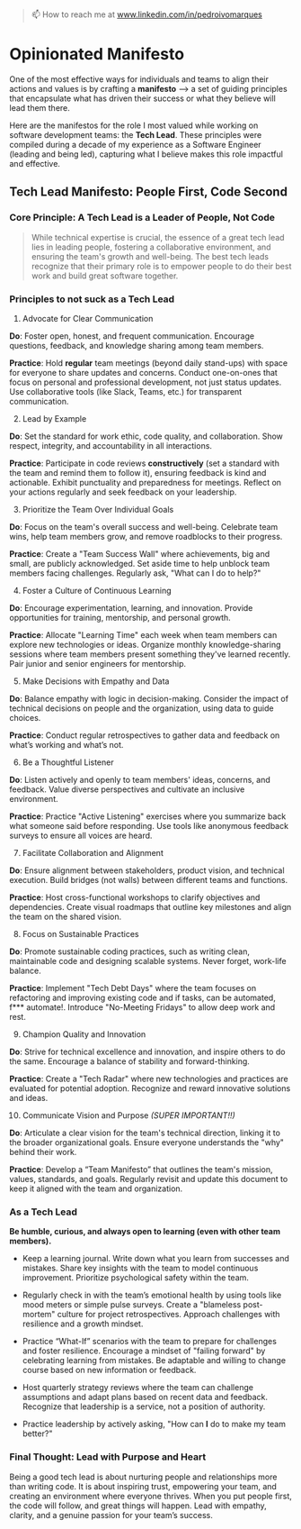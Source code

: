 > 📫 How to reach me at www.linkedin.com/in/pedroivomarques

# Opinionated Manifesto

One of the most effective ways for individuals and teams to align their actions and values is by crafting a **manifesto** —> a set of guiding principles that encapsulate what has driven their success or what they believe will lead them there.

Here are the manifestos for the role I most valued while working on software development teams: the **Tech Lead**. These principles were compiled during a decade of my experience as a Software Engineer (leading and being led), capturing what I believe makes this role impactful and effective.

## Tech Lead Manifesto: People First, Code Second
### **Core Principle: A Tech Lead is a Leader of People, Not Code**
> While technical expertise is crucial, the essence of a great tech lead lies in leading people, fostering a collaborative environment, and ensuring the team's growth and well-being. The best tech leads recognize that their primary role is to empower people to do their best work and build great software together.

### Principles to not suck as a Tech Lead
1. Advocate for Clear Communication

**Do**: Foster open, honest, and frequent communication. Encourage questions, feedback, and knowledge sharing among team members.

**Practice**: Hold **regular** team meetings (beyond daily stand-ups) with space for everyone to share updates and concerns. Conduct one-on-ones that focus on personal and professional development, not just status updates. Use collaborative tools (like Slack, Teams, etc.) for transparent communication.

2. Lead by Example

**Do**: Set the standard for work ethic, code quality, and collaboration. Show respect, integrity, and accountability in all interactions.

**Practice**: Participate in code reviews **constructively** (set a standard with the team and remind them to follow it), ensuring feedback is kind and actionable. Exhibit punctuality and preparedness for meetings. Reflect on your actions regularly and seek feedback on your leadership.

3. Prioritize the Team Over Individual Goals

**Do**: Focus on the team's overall success and well-being. Celebrate team wins, help team members grow, and remove roadblocks to their progress.

**Practice**: Create a "Team Success Wall" where achievements, big and small, are publicly acknowledged. Set aside time to help unblock team members facing challenges. Regularly ask, "What can I do to help?"

4. Foster a Culture of Continuous Learning

**Do**: Encourage experimentation, learning, and innovation. Provide opportunities for training, mentorship, and personal growth.

**Practice**: Allocate "Learning Time" each week when team members can explore new technologies or ideas. Organize monthly knowledge-sharing sessions where team members present something they've learned recently. Pair junior and senior engineers for mentorship.

5. Make Decisions with Empathy and Data

**Do**: Balance empathy with logic in decision-making. Consider the impact of technical decisions on people and the organization, using data to guide choices.

**Practice**: Conduct regular retrospectives to gather data and feedback on what’s working and what’s not.

6. Be a Thoughtful Listener

**Do**: Listen actively and openly to team members' ideas, concerns, and feedback. Value diverse perspectives and cultivate an inclusive environment.

**Practice**: Practice "Active Listening" exercises where you summarize back what someone said before responding. Use tools like anonymous feedback surveys to ensure all voices are heard.

7. Facilitate Collaboration and Alignment

**Do**: Ensure alignment between stakeholders, product vision, and technical execution. Build bridges (not walls) between different teams and functions.

**Practice**: Host cross-functional workshops to clarify objectives and dependencies. Create visual roadmaps that outline key milestones and align the team on the shared vision.

8. Focus on Sustainable Practices

**Do**: Promote sustainable coding practices, such as writing clean, maintainable code and designing scalable systems. Never forget, work-life balance.

**Practice**: Implement "Tech Debt Days" where the team focuses on refactoring and improving existing code and if tasks, can be automated, f*** automate!. Introduce "No-Meeting Fridays" to allow deep work and rest.

9. Champion Quality and Innovation

**Do**: Strive for technical excellence and innovation, and inspire others to do the same. Encourage a balance of stability and forward-thinking.

**Practice**: Create a "Tech Radar" where new technologies and practices are evaluated for potential adoption. Recognize and reward innovative solutions and ideas.

10. Communicate Vision and Purpose _(SUPER IMPORTANT!!)_

**Do**: Articulate a clear vision for the team's technical direction, linking it to the broader organizational goals. Ensure everyone understands the "why" behind their work.

**Practice**: Develop a “Team Manifesto” that outlines the team's mission, values, standards, and goals. Regularly revisit and update this document to keep it aligned with the team and organization.

### As a Tech Lead

**Be humble, curious, and always open to learning (even with other team members).**

- Keep a learning journal. Write down what you learn from successes and mistakes. Share key insights with the team to model continuous improvement.
Prioritize psychological safety within the team.

- Regularly check in with the team’s emotional health by using tools like mood meters or simple pulse surveys. Create a "blameless post-mortem" culture for project retrospectives.
Approach challenges with resilience and a growth mindset.

- Practice “What-If” scenarios with the team to prepare for challenges and foster resilience. Encourage a mindset of "failing forward" by celebrating learning from mistakes.
Be adaptable and willing to change course based on new information or feedback.

- Host quarterly strategy reviews where the team can challenge assumptions and adapt plans based on recent data and feedback.
Recognize that leadership is a service, not a position of authority.

- Practice leadership by actively asking, "How can **I** do to make my team better?"

### Final Thought: Lead with Purpose and Heart

Being a good tech lead is about nurturing people and relationships more than writing code. It is about inspiring trust, empowering your team, and creating an environment where everyone thrives. When you put people first, the code will follow, and great things will happen. Lead with empathy, clarity, and a genuine passion for your team’s success.
